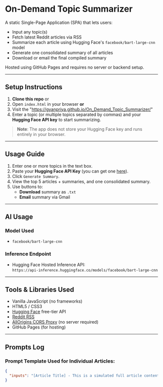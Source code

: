 # On-Demand Topic Summarizer

A static Single-Page Application (SPA) that lets users:
- Input any topic(s)
- Fetch latest Reddit articles via RSS
- Summarize each article using Hugging Face's `facebook/bart-large-cnn` model
- Generate one consolidated summary of all articles
- Download or email the final compiled summary

Hosted using GitHub Pages and requires no server or backend setup.

---

## Setup Instructions

1. **Clone this repo** or 
2. Open `index.html` in your browser **or**
3. Visit the "https://gyanpriya.github.io/On_Demand_Topic_Summarizer/"
4. Enter a topic (or multiple topics separated by commas) and your **Hugging Face API key** to start summarizing.

> **Note**: The app does not store your Hugging Face key and runs entirely in your browser.

---

## Usage Guide

1. Enter one or more topics in the text box.
2. Paste your **Hugging Face API Key** (you can get one [here](https://huggingface.co/settings/tokens)).
3. Click `Generate Summary`.
4. View the top 5 articles + summaries, and one consolidated summary.
5. Use buttons to:
   - **Download** summary as `.txt`
   - **Email** summary via Gmail

---

## AI Usage

### Model Used
- `facebook/bart-large-cnn`

### Inference Endpoint
- Hugging Face Hosted Inference API:  
  `https://api-inference.huggingface.co/models/facebook/bart-large-cnn`

---

## Tools & Libraries Used

- Vanilla JavaScript (no frameworks)
- HTML5 / CSS3
- [Hugging Face](https://huggingface.co) free-tier API
- [Reddit RSS](https://www.reddit.com/wiki/rss/)
- [AllOrigins CORS Proxy](https://allorigins.win/) (no server required)
- GitHub Pages (for hosting)

---

## Prompts Log

### Prompt Template Used for Individual Articles:

```json
{
  "inputs": "[Article Title] - This is a simulated full article content for testing summarization."
}
